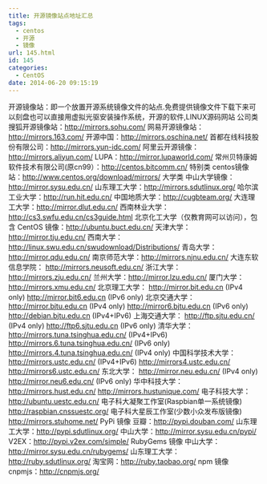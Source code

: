 ```yaml
---
title: 开源镜像站点地址汇总
tags:
  - centos
  - 开源
  - 镜像
url: 145.html
id: 145
categories:
  - CentOS
date: 2014-06-20 09:15:19
---
```


开源镜像站：即一个放置开源系统镜像文件的站点.免费提供镜像文件下载下来可以刻盘也可以直接用虚拟光驱安装操作系统，开源的软件,LINUX源码网站 公司类 搜狐开源镜像站：http://mirrors.sohu.com/ 网易开源镜像站：http://mirrors.163.com/ 开源中国：http://mirrors.oschina.net/ 首都在线科技股份有限公司：http://mirrors.yun-idc.com/ 阿里云开源镜像：http://mirrors.aliyun.com/ LUPA：http://mirror.lupaworld.com/ 常州贝特康姆软件技术有限公司(原cn99）：http://centos.bitcomm.cn/ 特别类 centos镜像站：http://www.centos.org/download/mirrors/ 大学类 中山大学镜像：http://mirror.sysu.edu.cn/ 山东理工大学：http://mirrors.sdutlinux.org/ 哈尔滨工业大学：http://run.hit.edu.cn/ 中国地质大学：http://cugbteam.org/ 大连理工大学：http://mirror.dlut.edu.cn/ 西南林业大学： http://cs3.swfu.edu.cn/cs3guide.html 北京化工大学（仅教育网可以访问），包含 CentOS 镜像：http://ubuntu.buct.edu.cn/ 天津大学：http://mirror.tju.edu.cn/ 西南大学：http://linux.swu.edu.cn/swudownload/Distributions/ 青岛大学：http://mirror.qdu.edu.cn/ 南京师范大学：http://mirrors.njnu.edu.cn/ 大连东软信息学院： http://mirrors.neusoft.edu.cn/ 浙江大学：http://mirrors.zju.edu.cn/ 兰州大学：http://mirror.lzu.edu.cn/ 厦门大学：http://mirrors.xmu.edu.cn/ 北京理工大学： http://mirror.bit.edu.cn (IPv4 only) http://mirror.bit6.edu.cn (IPv6 only) 北京交通大学： http://mirror.bjtu.edu.cn (IPv4 only) http://mirror6.bjtu.edu.cn (IPv6 only) http://debian.bjtu.edu.cn (IPv4+IPv6) 上海交通大学： http://ftp.sjtu.edu.cn/ (IPv4 only) http://ftp6.sjtu.edu.cn (IPv6 only) 清华大学： http://mirrors.tuna.tsinghua.edu.cn/ (IPv4+IPv6) http://mirrors.6.tuna.tsinghua.edu.cn/ (IPv6 only) http://mirrors.4.tuna.tsinghua.edu.cn/ (IPv4 only) 中国科学技术大学： http://mirrors.ustc.edu.cn/ (IPv4+IPv6) http://mirrors4.ustc.edu.cn/ http://mirrors6.ustc.edu.cn/ 东北大学： http://mirror.neu.edu.cn/ (IPv4 only) http://mirror.neu6.edu.cn/ (IPv6 only) 华中科技大学： http://mirrors.hust.edu.cn/ http://mirrors.hustunique.com/ 电子科技大学：http://ubuntu.uestc.edu.cn/ 电子科大凝聚工作室(Raspbian单一系统镜像) http://raspbian.cnssuestc.org/ 电子科大星辰工作室(少数小众发布版镜像) http://mirrors.stuhome.net/ PyPi 镜像 豆瓣：http://pypi.douban.com/ 山东理工大学：http://pypi.sdutlinux.org/ 中山大学：http://mirror.sysu.edu.cn/pypi/ V2EX：http://pypi.v2ex.com/simple/ RubyGems 镜像 中山大学：http://mirror.sysu.edu.cn/rubygems/ 山东理工大学：http://ruby.sdutlinux.org/ 淘宝网：http://ruby.taobao.org/ npm 镜像 cnpmjs：http://cnpmjs.org/